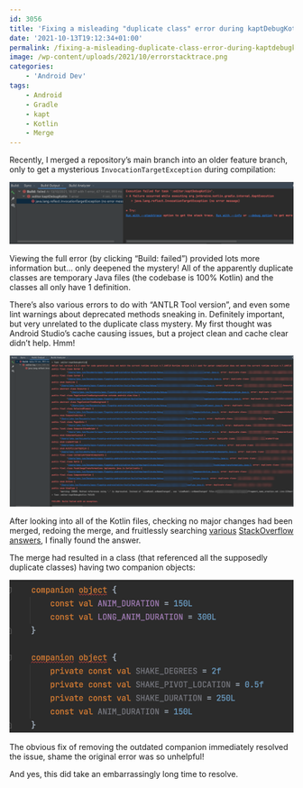 ```yaml
---
id: 3056
title: 'Fixing a misleading "duplicate class" error during kaptDebugKotlin after merging'
date: '2021-10-13T19:12:34+01:00'
permalink: /fixing-a-misleading-duplicate-class-error-during-kaptdebugkotlin-after-merging/
image: /wp-content/uploads/2021/10/errorstacktrace.png
categories:
    - 'Android Dev'
tags:
    - Android
    - Gradle
    - kapt
    - Kotlin
    - Merge
---
```


Recently, I merged a repository’s main branch into an older feature branch, only to get a mysterious `InvocationTargetException` during compilation:  

[![](/wp-content/uploads/2021/10/originalerror.png)](/wp-content/uploads/2021/10/originalerror.png)

Viewing the full error (by clicking “Build: failed”) provided lots more information but… only deepened the mystery! All of the apparently duplicate classes are temporary Java files (the codebase is 100% Kotlin) and the classes all only have 1 definition.

There’s also various errors to do with “ANTLR Tool version”, and even some lint warnings about deprecated methods sneaking in. Definitely important, but very unrelated to the duplicate class mystery. My first thought was Android Studio’s cache causing issues, but a project clean and cache clear didn’t help. Hmm!

[![](/wp-content/uploads/2021/10/3czsRYU.png)](/wp-content/uploads/2021/10/3czsRYU.png)

After looking into all of the Kotlin files, checking no major changes had been merged, redoing the merge, and fruitlessly searching [various](https://stackoverflow.com/q/36990054/608312) [StackOverflow](https://stackoverflow.com/q/56029393/608312) [answers](https://stackoverflow.com/q/56574910/608312), I finally found the answer.

The merge had resulted in a class (that referenced all the supposedly duplicate classes) having two companion objects:

[![](/wp-content/uploads/2021/10/actualissue.png)](/wp-content/uploads/2021/10/actualissue.png)

The obvious fix of removing the outdated companion immediately resolved the issue, shame the original error was so unhelpful!

And yes, this did take an embarrassingly long time to resolve.